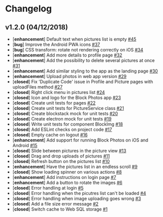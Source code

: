 # Changelog

## v1.2.0 (04/12/2018)
- [**enhancement**] Default text when pictures list is empty [#45](https://github.com/nerdic-coder/block-photos/issues/45)
- [**bug**] Improve the Android PWA icons [#37](https://github.com/nerdic-coder/block-photos/issues/37)
- [**bug**] CSS transform: rotate not rendering correctly on iOS [#34](https://github.com/nerdic-coder/block-photos/issues/34)
- [**enhancement**] Add more details to profile page [#32](https://github.com/nerdic-coder/block-photos/issues/32)
- [**enhancement**] Add the possibility to delete several pictures at once [#31](https://github.com/nerdic-coder/block-photos/issues/31)
- [**enhancement**] Add similar styling to the app as the landing page [#30](https://github.com/nerdic-coder/block-photos/issues/30)
- [**enhancement**] Upload photos in web app version [#29](https://github.com/nerdic-coder/block-photos/issues/29)
- [**closed**] Fix 'Duplicate Code' issue in Profile and Picture pages with uploadFiles method [#27](https://github.com/nerdic-coder/block-photos/issues/27)
- [**closed**] Right click menu in pictures list [#24](https://github.com/nerdic-coder/block-photos/issues/24)
- [**closed**] Icon and logo for the Block Photos app [#23](https://github.com/nerdic-coder/block-photos/issues/23)
- [**closed**] Create unit tests for pages [#22](https://github.com/nerdic-coder/block-photos/issues/22)
- [**closed**] Create unit tests for PictureService class [#21](https://github.com/nerdic-coder/block-photos/issues/21)
- [**closed**] Create blockstack mock for unit tests [#20](https://github.com/nerdic-coder/block-photos/issues/20)
- [**closed**] Create electron mock for unit tests [#19](https://github.com/nerdic-coder/block-photos/issues/19)
- [**closed**] Write unit tests for component BlockImg [#18](https://github.com/nerdic-coder/block-photos/issues/18)
- [**closed**] Add ESLint checks on project code [#17](https://github.com/nerdic-coder/block-photos/issues/17)
- [**closed**] Empty cache on logout [#16](https://github.com/nerdic-coder/block-photos/issues/16)
- [**enhancement**] Add support for running Block Photos on iOS and Android [#15](https://github.com/nerdic-coder/block-photos/issues/15)
- [**closed**] Slide between pictures in the picture view [#13](https://github.com/nerdic-coder/block-photos/issues/13)
- [**closed**] Drag and drop uploads of pictures [#11](https://github.com/nerdic-coder/block-photos/issues/11)
- [**closed**] Refresh button on the pictures list [#10](https://github.com/nerdic-coder/block-photos/issues/10)
- [**enhancement**] Have the pictures list in an endless scroll [#9](https://github.com/nerdic-coder/block-photos/issues/9)
- [**closed**] Show loading spinner on various actions [#8](https://github.com/nerdic-coder/block-photos/issues/8)
- [**enhancement**] Add instructions on login page [#7](https://github.com/nerdic-coder/block-photos/issues/7)
- [**enhancement**] Add a button to rotate the images [#6](https://github.com/nerdic-coder/block-photos/issues/6)
- [**closed**] Error handling at login [#5](https://github.com/nerdic-coder/block-photos/issues/5)
- [**closed**] Error handling when the picutres list can't be loaded [#4](https://github.com/nerdic-coder/block-photos/issues/4)
- [**closed**] Error handling when image uploading goes wrong [#3](https://github.com/nerdic-coder/block-photos/issues/3)
- [**closed**] Add a file size error message [#2](https://github.com/nerdic-coder/block-photos/issues/2)
- [**closed**] Switch cache to Web SQL storage [#1](https://github.com/nerdic-coder/block-photos/issues/1)
